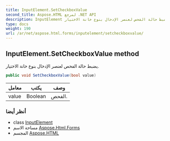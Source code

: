 ```yaml
---
title: InputElement.SetCheckboxValue
second_title: Aspose.HTML لمرجع .NET API
description: InputElement طريقة. يضبط حالة الفحص لعنصر الإدخال بنوع خانة الاختيار.
type: docs
weight: 190
url: /ar/net/aspose.html.forms/inputelement/setcheckboxvalue/
---
```

## InputElement.SetCheckboxValue method

يضبط حالة الفحص لعنصر الإدخال بنوع خانة الاختيار.

```csharp
public void SetCheckboxValue(bool value)
```

| معامل | يكتب | وصف |
| --- | --- | --- |
| value | Boolean | الفحص. |

### أنظر أيضا

* class [InputElement](../)
* مساحة الاسم [Aspose.Html.Forms](../../inputelement/)
* المجسم [Aspose.HTML](../../../)


